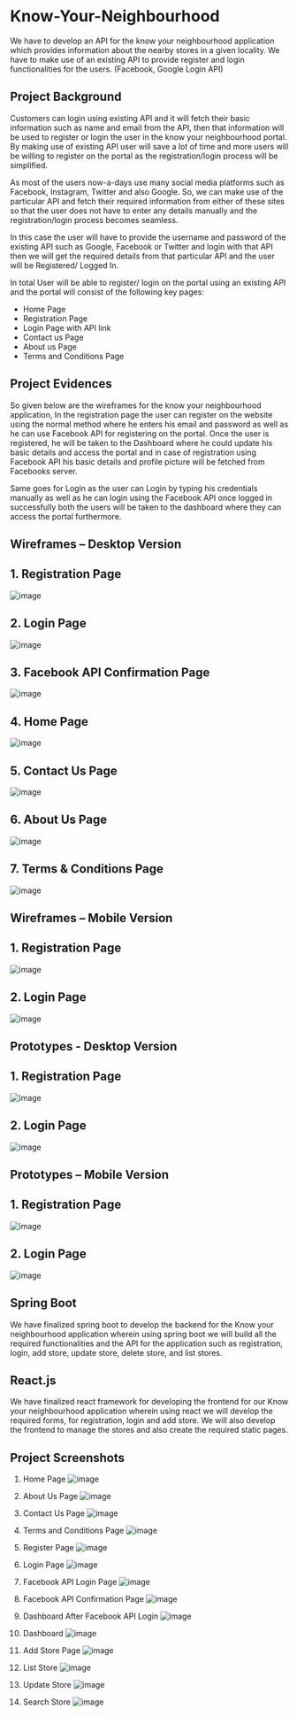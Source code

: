 # Know-Your-Neighbourhood
We have to develop an API for the know your neighbourhood application which provides information about the nearby stores in a given locality. We have to make use of an existing API to provide register and login functionalities for the users. (Facebook, Google Login API) 


## Project Background
Customers can login using existing API and it will fetch their basic information such as name and email from the API, then that information will be used to register or login the user in the know your neighbourhood portal. By making use of existing API user will save a lot of time and more users will be willing to register on the portal as the registration/login process will be simplified.

As most of the users now-a-days use many social media platforms such as Facebook, Instagram, Twitter and also Google. So, we can make use of the particular API and fetch their required information from either of these sites so that the user does not have to enter any details manually and the registration/login process becomes seamless. 

In this case the user will have to provide the username and password of the existing API such as Google, Facebook or Twitter and login with that API then we will get the required details from that particular API and the user will be Registered/ Logged In.

In total User will be able to register/ login on the portal using an existing API and the portal will consist of the following key pages:
* Home Page
* Registration Page
* Login Page with API link
* Contact us Page
* About us Page
* Terms and Conditions Page


## Project Evidences
So given below are the wireframes for the know your neighbourhood application, In the registration page the user can register on the website using the normal method where he enters his email and password as well as he can use Facebook API for registering on the portal. Once the user is registered, he will be taken to the Dashboard where he could update his basic details and access the portal and in case of registration using Facebook API his basic details and profile picture will be fetched from Facebooks server.

Same goes for Login as the user can Login by typing his credentials manually as well as he can login using the Facebook API once logged in successfully both the users will be taken to the dashboard where they can access the portal furthermore.

## Wireframes – Desktop Version
## 1. Registration Page
![image](https://user-images.githubusercontent.com/91181779/134605524-9e9ad1e7-dbb0-4897-93fa-e169212de7e7.png)

## 2. Login Page
![image](https://user-images.githubusercontent.com/91181779/134605529-3a150400-bf9b-4543-aa53-0d0358fb665e.png)

## 3. Facebook API Confirmation Page
![image](https://user-images.githubusercontent.com/91181779/134605539-61b9ce0e-bfa0-4aca-ab9c-83a18c88a618.png)

## 4. Home Page
![image](https://user-images.githubusercontent.com/91181779/134605551-96199bb9-ab1a-4769-9816-b65c16715d63.png)

## 5. Contact Us Page
![image](https://user-images.githubusercontent.com/91181779/134605558-0a5abac3-a27e-477c-ae20-30746149dd97.png)

## 6. About Us Page
![image](https://user-images.githubusercontent.com/91181779/134605568-9130e89c-1c36-4e3e-b2f1-6fbfd507bab9.png)

## 7. Terms & Conditions Page
![image](https://user-images.githubusercontent.com/91181779/134605574-c83ee43c-9990-4550-b373-62de02c9514b.png)



## Wireframes – Mobile Version
## 1. Registration Page
![image](https://user-images.githubusercontent.com/91181779/134605619-4f9386c4-fec5-430d-aa98-1736a612ce98.png)

## 2. Login Page
![image](https://user-images.githubusercontent.com/91181779/134605630-693ce656-1834-4962-922b-531604c8d8c5.png)



## Prototypes - Desktop Version
## 1. Registration Page
![image](https://user-images.githubusercontent.com/91181779/134605673-0f475966-6174-4a2c-a837-0a068c6a0cc6.png)

## 2. Login Page
![image](https://user-images.githubusercontent.com/91181779/134605678-bbce9032-081d-494a-912b-c1f6ac8f4680.png)


## Prototypes – Mobile Version
## 1. Registration Page
![image](https://user-images.githubusercontent.com/91181779/134605706-c145b056-ccc5-45ed-b1b1-386566dcb8cf.png)

## 2. Login Page
![image](https://user-images.githubusercontent.com/91181779/134605712-896c4bf1-b9fd-4b5f-8008-db3b50d8fdb6.png)


## Spring Boot
We have finalized spring boot to develop the backend for the Know your neighbourhood application wherein using spring boot we will build all the required functionalities and the API for the application such as registration, login, add store, update store, delete store, and list stores.

## React.js
We have finalized react framework for developing the frontend for our Know your neighbourhood application wherein using react we will develop the required forms, for registration, login and add store. We will also develop the frontend to manage the stores and also create the required static pages.


## Project Screenshots
1. Home Page
![image](https://user-images.githubusercontent.com/91181779/134605982-a125966b-97c6-45e8-a494-b2868d0f5bab.png)

2. About Us Page
![image](https://user-images.githubusercontent.com/91181779/134605988-f1385c21-a884-41c0-8212-2025bc127f07.png)

3. Contact Us Page
![image](https://user-images.githubusercontent.com/91181779/134606002-9360036d-de70-427d-b4d1-4728813d08d9.png)

4. Terms and Conditions Page
![image](https://user-images.githubusercontent.com/91181779/134606033-770de34c-a7c5-4049-ae17-36c94e02569f.png)

5. Register Page
![image](https://user-images.githubusercontent.com/91181779/134606130-96934a90-a4b1-4e47-8427-c5897c8e68d5.png)

6. Login Page
![image](https://user-images.githubusercontent.com/91181779/134606194-b11c74ff-4735-4900-8468-a3f8c33abb37.png)

7. Facebook API Login Page
![image](https://user-images.githubusercontent.com/91181779/134606250-c243fa59-5ddd-4a13-bd9d-9a4eebf5b67c.png)

8. Facebook API Confirmation Page
![image](https://user-images.githubusercontent.com/91181779/134606284-f40414bf-c90d-44f0-9d1c-d7ea58e81cdb.png)

9. Dashboard After Facebook API Login
![image](https://user-images.githubusercontent.com/91181779/134606307-817b0e5e-5c80-4f2c-b24f-d77a47893083.png)


10. Dashboard
![image](https://user-images.githubusercontent.com/91181779/134606145-13a7eea0-9bc2-473c-bcf5-f7ddc4a3f47f.png)

11. Add Store Page
![image](https://user-images.githubusercontent.com/91181779/134606153-22f3975a-182f-480c-9f24-15f65ab42165.png)

12. List Store
![image](https://user-images.githubusercontent.com/91181779/134606158-8b089f17-fac4-495f-bd51-76e699a8c9e2.png)

13. Update Store
![image](https://user-images.githubusercontent.com/91181779/134606163-32843546-e505-429c-8623-b556ddb87c21.png)

14. Search Store
![image](https://user-images.githubusercontent.com/91181779/134606168-d8e77b49-f535-447c-bb8b-fc6396070527.png)




